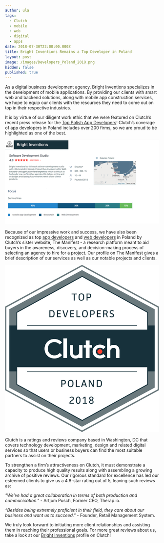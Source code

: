 ```yaml
---
author: ula
tags:
  - Clutch
  - mobile
  - web
  - digital
  - apps
date: 2018-07-30T22:00:00.000Z
title: Bright Inventions Remains a Top Developer in Poland
layout: post
image: /images/Developers_Poland_2018.png
hidden: false
published: true
---
```

As a digital business development agency, Bright Inventions specializes in the development of mobile applications. By providing our clients with smart web and backend solutions, along with mobile app construction services, we hope to equip our clients with the resources they need to come out on top in their respective industries. 

It is by virtue of our diligent work ethic that we were featured on Clutch’s recent press release for the [Top Polish App Developers](https://clutch.co/app-developers/poland)! Clutch’s coverage of app developers in Poland includes over 200 firms, so we are proud to be highlighted as one of the best.

![Bright Inventions on Clutch](/images/Clutch_3.png)

Because of our impressive work and success, we have also been recognized as top [app developers](https://themanifest.com/pl/app-development/companies#brightinventions) and [web developers](https://themanifest.com/pl/web-development/companies#brightinventions) in Poland by Clutch’s sister website, The Manifest - a research platform meant to aid buyers in the awareness, discovery, and decision-making process of selecting an agency to hire for a project. Our profile on The Manifest gives a brief description of our services as well as our notable projects and clients.

![Top Developers Poland](/images/Developers_Poland_2018.png)

Clutch is a ratings and reviews company based in Washington, DC that covers technology development, marketing, design and related digital services so that users or business buyers can find the most suitable partners to assist on their projects.

To strengthen a firm’s attractiveness on Clutch, it must demonstrate a capacity to produce high quality results along with assembling a growing archive of positive reviews. Our rigorous standard for excellence has led our esteemed clients to give us a 4.8-star rating out of 5, leaving such reviews as:

*"We’ve had a great collaboration in terms of both production and communication."* - Artjom Pusch, Former CEO, Therap.io.

*“Besides being extremely proficient in their field, they care about our business and want us to succeed.”* - Founder, Retail Management System.

We truly look forward to initiating more client relationships and assisting them in reaching their professional goals. For more great reviews about us, take a look at our [Bright Inventions](https://clutch.co/profile/bright-inventions) profile on Clutch!
